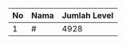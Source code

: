 | No | Nama            | Jumlah Level |
|----|-----------------|--------------|
| 1  | #    |    4928        |
